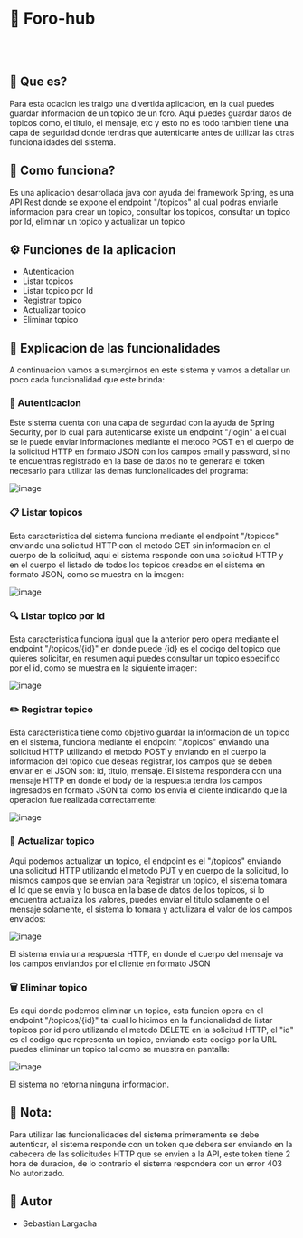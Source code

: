 # 💬 Foro-hub

<br><br>
## 🚀 Que es?

Para esta ocacion les traigo una divertida aplicacion, en la cual puedes guardar informacion de un topico de un foro. Aqui puedes guardar datos de topicos como, el titulo, el mensaje, etc y esto no es todo tambien tiene una capa de seguridad donde tendras que autenticarte antes de utilizar las otras funcionalidades del sistema.

## 📢 Como funciona?

Es una aplicacion desarrollada java con ayuda del framework Spring, es una API Rest donde se expone el endpoint "/topicos" al cual podras enviarle informacion para crear un topico, consultar los topicos, consultar un topico por Id, eliminar un topico y actualizar un topico

## ⚙️ Funciones de la aplicacion 

- Autenticacion
- Listar topicos
- Listar topico por Id
- Registrar topico
- Actualizar topico
- Eliminar topico

## 📝 Explicacion de las funcionalidades

A continuacion vamos a sumergirnos en este sistema y vamos a detallar un poco cada funcionalidad que este brinda:

### 🔐 Autenticacion

Este sistema cuenta con una capa de segurdad con la ayuda de Spring Security, por lo cual para autenticarse existe un endpoint "/login" a el cual se le puede enviar informaciones mediante el metodo POST en el cuerpo de la solicitud HTTP en formato JSON con los campos email y password, si no te encuentras registrado en la base de datos no te generara el token necesario para utilizar las demas funcionalidades del programa:

![image](https://github.com/user-attachments/assets/2f1fb447-d565-4542-acdd-ca6d546f71c7)

### 📋 Listar topicos

Esta caracteristica del sistema funciona mediante el endpoint "/topicos" enviando una solicitud HTTP con el metodo GET sin informacion en el cuerpo de la solicitud, aqui el sistema responde con una solicitud HTTP y en el cuerpo el listado de todos los topicos creados en el sistema en formato JSON, como se muestra en la imagen:

![image](https://github.com/user-attachments/assets/a0ecce07-55b2-471c-b2ec-1340350690a1)

### 🔍 Listar topico por Id

Esta caracteristica funciona igual que la anterior pero opera mediante el endpoint "/topicos/{id}" en donde puede {id} es el codigo del topico que quieres solicitar, en resumen aqui puedes consultar un topico especifico por el id, como se muestra en la siguiente imagen:

![image](https://github.com/user-attachments/assets/3d1f917d-eb2d-457d-94ae-86db45d9fb6d)

### ✏️ Registrar topico

Esta caracteristica tiene como objetivo guardar la informacion de un topico en el sistema, funciona mediante el endpoint "/topicos" enviando una solicitud HTTP utilizando el metodo POST y enviando en el cuerpo la informacion del topico que deseas registrar, los campos que se deben enviar en el JSON son: id, titulo, mensaje. El sistema respondera con una mensaje HTTP en donde el body de la respuesta tendra los campos ingresados en formato JSON tal como los envia el cliente indicando que la operacion fue realizada correctamente:

![image](https://github.com/user-attachments/assets/6a45828f-3960-41b9-a965-bd29f924b779)

### 🔄 Actualizar topico

Aqui podemos actualizar un topico, el endpoint es el "/topicos" enviando una solicitud HTTP utilizando el metodo PUT y en cuerpo de la solicitud, lo mismos campos que se envian para Registrar un topico, el sistema tomara el Id que se envia y lo busca en la base de datos de los topicos, si lo encuentra actualiza los valores, puedes enviar el titulo solamente o el mensaje solamente, el sistema lo tomara y actulizara el valor de los campos enviados:

![image](https://github.com/user-attachments/assets/cbecbe55-015c-43a3-b42e-3b1f07ad70f0)

El sistema envia una respuesta HTTP, en donde el cuerpo del mensaje va los campos enviandos por el cliente en formato JSON

### 🗑️ Eliminar topico

Es aqui donde podemos eliminar un topico, esta funcion opera en el endpoint "/topicos/{id}" tal cual lo hicimos en la funcionalidad de listar topicos por id pero utilizando el metodo DELETE en la solicitud HTTP, el "id" es el codigo que representa un topico, enviando este codigo por la URL puedes eliminar un topico tal como se muestra en pantalla:

![image](https://github.com/user-attachments/assets/a45d2b81-de75-499e-8cba-ace445a68ead)

El sistema no retorna ninguna informacion.

## 📝 Nota:

Para utilizar las funcionalidades del sistema primeramente se debe autenticar, el sistema responde con un token que debera ser enviando en la cabecera de las solicitudes HTTP que se envien a la API, este token tiene 2 hora de duracion, de lo contrario el sistema respondera con un error 403 No autorizado.

## 📧 Autor 

- Sebastian Largacha
